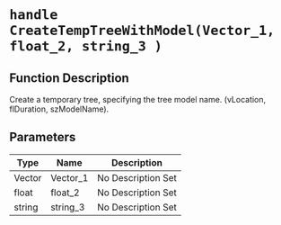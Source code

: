 # `handle CreateTempTreeWithModel(Vector_1, float_2, string_3 )`
## Function Description
Create a temporary tree, specifying the tree model name. (vLocation, flDuration, szModelName).
## Parameters
Type|Name|Description
--|--|--
Vector|Vector_1|No Description Set
float|float_2|No Description Set
string|string_3|No Description Set
